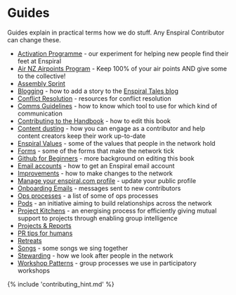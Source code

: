 # Guides

Guides explain in practical terms how we do stuff. Any Enspiral Contributor can change these.

* [Activation Programme](guides/activation-programme.md) - our experiment for helping new people find their feet at Enspiral
* [Air NZ Airpoints Program](guides/airnz.md) - Keep 100% of your air points AND give some to the collective!
* [Assembly Sprint](guides/assembly-sprints.md) 
* [Blogging](guides/blogging.md) - how to add a story to the [Enspiral Tales blog](http://medium.com/enspiral-tales)
* [Conflict Resolution](guides/conflict-resolution.md) - resources for conflict resolution
* [Comms Guidelines](guides/comms_guidelines.md) - how to know which tool to use for which kind of communication
* [Contributing to the Handbook](guides/contributing.md) - how to edit this book
* [Content dusting](guides/content-dusting.md) - how you can engage as a contributor and help content creators keep their work up-to-date
* [Enspiral Values](guides/values.md) - some of the values that people in the network hold
* [Forms](guides/forms.md) - some of the forms that make the network tick
* [Github for Beginners](guides/github_for_beginners.md) - more background on editing this book
* [Email accounts](guides/email_accounts.md) - how to get an Enspiral email account
* [Improvements](guides/improvements.md) - how to make changes to the network
* [Manage your enspiral.com profile](guides/manage-enspiral-website-profile.md) - update your public profile
* [Onboarding Emails](guides/onboarding-info.md) - messages sent to new contributors
* [Ops processes](guides/ops_processes.md) - a list of some of ops processes
* [Pods](guides/pods.md) - an initiative aiming to build relationships across the network
* [Project Kitchens](guides/project_kitchen.md) - an energising process for efficiently giving mutual support to projects through enabling group intelligence
* [Projects & Reports](guides/projects_reports.md)
* [PR tips for humans](guides/press.md)
* [Retreats](guides/retreats.md)
* [Songs](guides/songs.md) - some songs we sing together
* [Stewarding](guides/stewarding.md) - how we look after people in the network
* [Workshop Patterns](guides/workshop_patterns.md) - group processes we use in participatory workshops

{% include 'contributing_hint.md' %}
